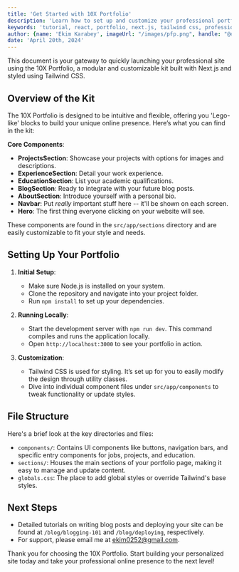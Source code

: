 ```yaml
---
title: 'Get Started with 10X Portfolio'
description: 'Learn how to set up and customize your professional portfolio with our Next.js and Tailwind CSS-based kit.'
keywords: 'tutorial, react, portfolio, next.js, tailwind css, professional portfolio'
author: {name: 'Ekim Karabey', imageUrl: "/images/pfp.png", handle: "@ekimerton", url: "https://www.twitter.com/ekimerton"}
date: 'April 20th, 2024'
---
```


This document is your gateway to quickly launching your professional site using the 10X Portfolio, a modular and customizable kit built with Next.js and styled using Tailwind CSS.

## Overview of the Kit

The 10X Portfolio is designed to be intuitive and flexible, offering you 'Lego-like' blocks to build your unique online presence. Here’s what you can find in the kit:

**Core Components**:
- **ProjectsSection**: Showcase your projects with options for images and descriptions.
- **ExperienceSection**: Detail your work experience.
- **EducationSection**: List your academic qualifications.
- **BlogSection**: Ready to integrate with your future blog posts.
- **AboutSection**: Introduce yourself with a personal bio.
- **Navbar**: Put *really* important stuff here -- it'll be shown on each screen.
- **Hero**: The first thing everyone clicking on your website will see.

These components are found in the `src/app/sections` directory and are easily customizable to fit your style and needs.

## Setting Up Your Portfolio

1. **Initial Setup**:
   - Make sure Node.js is installed on your system.
   - Clone the repository and navigate into your project folder.
   - Run `npm install` to set up your dependencies.

2. **Running Locally**:
   - Start the development server with `npm run dev`. This command compiles and runs the application locally.
   - Open `http://localhost:3000` to see your portfolio in action.

3. **Customization**:
   - Tailwind CSS is used for styling. It’s set up for you to easily modify the design through utility classes.
   - Dive into individual component files under `src/app/components` to tweak functionality or update styles.

## File Structure

Here's a brief look at the key directories and files:

- `components/`: Contains UI components like buttons, navigation bars, and specific entry components for jobs, projects, and education.
- `sections/`: Houses the main sections of your portfolio page, making it easy to manage and update content.
- `globals.css`: The place to add global styles or override Tailwind's base styles.

## Next Steps

- Detailed tutorials on writing blog posts and deploying your site can be found at `/blog/blogging-101` and `/blog/deploying`, respectively.
- For support, please email me at ekim0252@gmail.com.

Thank you for choosing the 10X Portfolio. Start building your personalized site today and take your professional online presence to the next level!